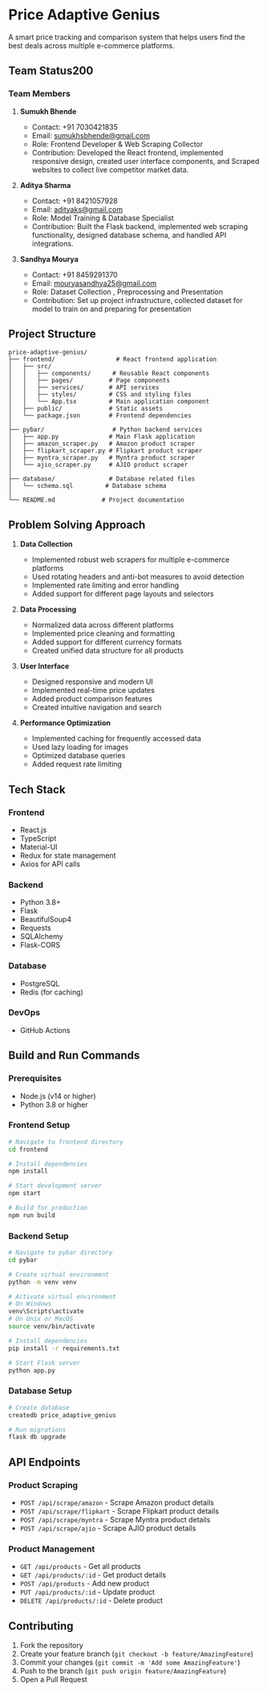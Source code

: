 # Price Adaptive Genius

A smart price tracking and comparison system that helps users find the best deals across multiple e-commerce platforms.

## Team Status200

### Team Members

1. **Sumukh Bhende**
   - Contact: +91 7030421835
   - Email: sumukhsbhende@gmail.com
   - Role: Frontend Developer & Web Scraping Collector
   - Contribution: Developed the React frontend, implemented responsive design, created user interface components, and Scraped websites to collect live competitor market data.

2. **Aditya Sharma**
   - Contact: +91 8421057928
   - Email: adityaks@gmail.com
   - Role: Model Training & Database Specialist
   - Contribution: Built the Flask backend, implemented web scraping functionality, designed database schema, and handled API integrations.

3. **Sandhya Mourya**
   - Contact: +91 8459291370
   - Email: mouryasandhya25@gmail.com
   - Role: Dataset Collection , Preprocessing and Presentation
   - Contribution: Set up project infrastructure, collected dataset for model to train on and preparing for presentation

## Project Structure

```
price-adaptive-genius/
├── frontend/                 # React frontend application
│   ├── src/
│   │   ├── components/      # Reusable React components
│   │   ├── pages/          # Page components
│   │   ├── services/       # API services
│   │   ├── styles/         # CSS and styling files
│   │   └── App.tsx         # Main application component
│   ├── public/             # Static assets
│   └── package.json        # Frontend dependencies
│
├── pybar/                   # Python backend services
│   ├── app.py              # Main Flask application
│   ├── amazon_scraper.py   # Amazon product scraper
│   ├── flipkart_scraper.py # Flipkart product scraper
│   ├── myntra_scraper.py   # Myntra product scraper
│   └── ajio_scraper.py     # AJIO product scraper
│
├── database/               # Database related files
│   └── schema.sql         # Database schema
│
└── README.md             # Project documentation
```

## Problem Solving Approach

1. **Data Collection**
   - Implemented robust web scrapers for multiple e-commerce platforms
   - Used rotating headers and anti-bot measures to avoid detection
   - Implemented rate limiting and error handling
   - Added support for different page layouts and selectors

2. **Data Processing**
   - Normalized data across different platforms
   - Implemented price cleaning and formatting
   - Added support for different currency formats
   - Created unified data structure for all products

3. **User Interface**
   - Designed responsive and modern UI
   - Implemented real-time price updates
   - Added product comparison features
   - Created intuitive navigation and search

4. **Performance Optimization**
   - Implemented caching for frequently accessed data
   - Used lazy loading for images
   - Optimized database queries
   - Added request rate limiting

## Tech Stack

### Frontend
- React.js
- TypeScript
- Material-UI
- Redux for state management
- Axios for API calls

### Backend
- Python 3.8+
- Flask
- BeautifulSoup4
- Requests
- SQLAlchemy
- Flask-CORS

### Database
- PostgreSQL
- Redis (for caching)

### DevOps
- GitHub Actions

## Build and Run Commands

### Prerequisites
- Node.js (v14 or higher)
- Python 3.8 or higher

### Frontend Setup
```bash
# Navigate to frontend directory
cd frontend

# Install dependencies
npm install

# Start development server
npm start

# Build for production
npm run build
```

### Backend Setup
```bash
# Navigate to pybar directory
cd pybar

# Create virtual environment
python -m venv venv

# Activate virtual environment
# On Windows
venv\Scripts\activate
# On Unix or MacOS
source venv/bin/activate

# Install dependencies
pip install -r requirements.txt

# Start Flask server
python app.py
```

### Database Setup
```bash
# Create database
createdb price_adaptive_genius

# Run migrations
flask db upgrade
```

## API Endpoints

### Product Scraping
- `POST /api/scrape/amazon` - Scrape Amazon product details
- `POST /api/scrape/flipkart` - Scrape Flipkart product details
- `POST /api/scrape/myntra` - Scrape Myntra product details
- `POST /api/scrape/ajio` - Scrape AJIO product details

### Product Management
- `GET /api/products` - Get all products
- `GET /api/products/:id` - Get product details
- `POST /api/products` - Add new product
- `PUT /api/products/:id` - Update product
- `DELETE /api/products/:id` - Delete product

## Contributing

1. Fork the repository
2. Create your feature branch (`git checkout -b feature/AmazingFeature`)
3. Commit your changes (`git commit -m 'Add some AmazingFeature'`)
4. Push to the branch (`git push origin feature/AmazingFeature`)
5. Open a Pull Request

